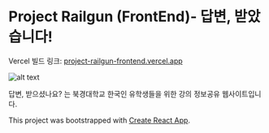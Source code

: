 # Project Railgun (FrontEnd)- 답변, 받았습니다!

Vercel 빌드 링크: [project-railgun-frontend.vercel.app](project-railgun-frontend.vercel.app)


![alt text](https://github.com/timingsniper/project-railgun-frontend/blob/master/draft_230510.png)

답변, 받으셨나요? 는 북경대학교 한국인 유학생들을 위한 강의 정보공유 웹사이트입니다.

This project was bootstrapped with [Create React App](https://github.com/facebook/create-react-app).

